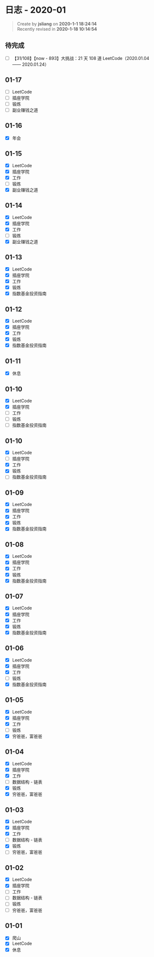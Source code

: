 日志 - 2020-01
===

> Create by **jsliang** on **2020-1-1 18:24:14**  
> Recently revised in **2020-1-18 10:14:54**

## 待完成

* [ ] 【31/108】【now - 893】大挑战：21 天 108 道 LeetCode（2020.01.04 —— 2020.01.24）

## 01-17

* [ ] LeetCode
* [ ] 插座学院
* [ ] 锻炼
* [ ] 副业赚钱之道

## 01-16

* [x] 年会

## 01-15

* [x] LeetCode
* [x] 插座学院
* [x] 工作
* [ ] 锻炼
* [x] 副业赚钱之道

## 01-14

* [x] LeetCode
* [x] 插座学院
* [x] 工作
* [ ] 锻炼
* [x] 副业赚钱之道

## 01-13

* [x] LeetCode
* [x] 插座学院
* [x] 工作
* [x] 锻炼
* [x] 指数基金投资指南

## 01-12

* [x] LeetCode
* [x] 插座学院
* [x] 工作
* [x] 锻炼
* [x] 指数基金投资指南

## 01-11

* [x] 休息

## 01-10

* [x] LeetCode
* [x] 插座学院
* [ ] 工作
* [ ] 锻炼
* [ ] 指数基金投资指南

## 01-10

* [x] LeetCode
* [ ] 插座学院
* [x] 工作
* [x] 锻炼
* [ ] 指数基金投资指南

## 01-09

* [x] LeetCode
* [x] 插座学院
* [x] 工作
* [x] 锻炼
* [x] 指数基金投资指南

## 01-08

* [x] LeetCode
* [x] 插座学院
* [x] 工作
* [x] 锻炼
* [x] 指数基金投资指南

## 01-07

* [x] LeetCode
* [x] 插座学院
* [x] 工作
* [x] 锻炼
* [x] 指数基金投资指南

## 01-06

* [x] LeetCode
* [x] 插座学院
* [x] 工作
* [ ] 锻炼
* [x] 指数基金投资指南

## 01-05

* [x] LeetCode
* [x] 插座学院
* [x] 工作
* [ ] 锻炼
* [x] 穷爸爸，富爸爸

## 01-04

* [x] LeetCode
* [x] 插座学院
* [x] 工作
* [ ] 数据结构 - 链表
* [x] 锻炼
* [x] 穷爸爸，富爸爸

## 01-03

* [x] LeetCode
* [x] 插座学院
* [x] 工作
* [ ] 数据结构 - 链表
* [x] 锻炼
* [ ] 穷爸爸，富爸爸

## 01-02

* [x] LeetCode
* [x] 插座学院
* [ ] 工作
* [ ] 数据结构 - 链表
* [ ] 锻炼
* [ ] 穷爸爸，富爸爸

## 01-01

* [x] 爬山
* [x] LeetCode
* [x] 休息